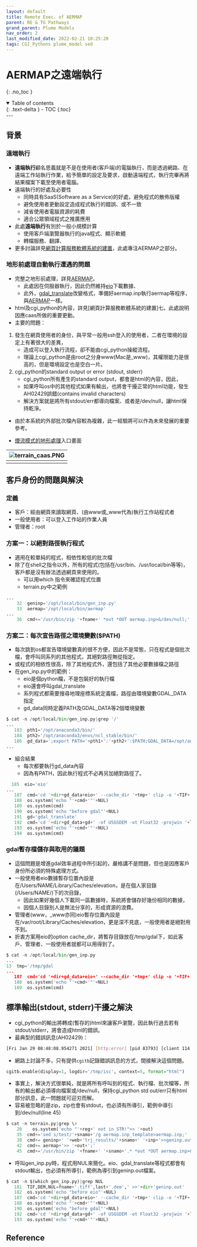 ```yaml
---
layout: default
title: Remote Exec. of AERMAP
parent: RE & TG Pathways
grand_parent: Plume Models
nav_order: 2
last_modified_date: 2022-02-21 10:25:20
tags: CGI_Pythons plume_model sed
---
```

# AERMAP之遠端執行
{: .no_toc }

<details open markdown="block">
  <summary>
    Table of contents
  </summary>
  {: .text-delta }
- TOC
{:toc}
</details>
---

## 背景
### 遠端執行
- **遠端執行**顧名思義就是不是在使用者(客戶端)的電腦執行，而是透過網路、在遠端工作站執行作業，給予簡單的設定及要求，啟動遠端程式，執行完畢再將結果檔案下載至使用者電腦。
- 遠端執行的好處及必要性
  - 同時具有SaaS(Software as a Service)的好處，避免程式的散佈版權
  - 避免使用者更動設定造成程式執行的錯誤、或不一致
  - 減省使用者電腦資源的耗費
  - 適合公眾領域程式之推廣應用
- 此處**遠端執行**有別於一般小規模計算
  - 使用客戶端瀏覽器執行的java程式、顯示軟體
  - 轉檔服務、翻譯、
- 更多討論詳見[網頁計算服務軟體系統的建置](https://www.evernote.com/shard/s125/sh/cbdd416f-d96e-54c0-819e-eb022ebd452d/ea45d6252fe57992d284ac8109f2f035)，此處專注AERMAP之部分。

### 地形前處理自動執行遭遇的問題
- 完整之地形前處理，詳見[AERMAP](https://sinotec2.github.io/Focus-on-Air-Quality/PlumeModels/REnTG_pathways/gen_inp/)。
  - 此處因在伺服器執行，因此仍然維持[eio](https://pypi.org/project/elevation/)下載數據、
  - 此外，[gdal_translate](https://gdal.org/programs/gdal_translate.html)改變格式，準備好aermap.inp執行aermap等程序，與[AERMAP](https://sinotec2.github.io/https://sinotec2.github.io/Focus-on-Air-Quality/PlumeModels/REnTG_pathways/gen_inp/)一樣。
- html及cgi_python的內容，詳見[網頁計算服務軟體系統的建置]七。此處說明因應caas所做的重要更動。
- 主要的問題：
1. 發生在網頁使用者的身份，與平常一般用ssh登入的使用者，二者在環境的設定上有著很大的差異，
	- 造成可以登入執行流程，卻不能由cgi_python操縱流程。
	- 理論上cgi_python是由root之分身www(Mac是_www)，其權限能力是很高的，但是環境設定也是空白一片。
2. cgi_python的standard output or error (stdout, stderr)
	- cgi_python所有產生的standard output，都會是html的內容，因此，
	- 如果呼叫os中的其他程式如果有輸出，也將會干擾正常的html功能，發生AH02429誤錯(contains invalid characters)
	- 解決方案就是將所有stdout/err都導向檔案、或者是/dev/null，讓html保持乾淨。
- 由於本系統的外部批次檔內容較為複雜，此一經驗將可以作為未來發展的重要參考。

- [煙流模式的地形處理](http://125.229.149.182/terrain.html)入口畫面

| ![terrain_caas.PNG](https://sinotec2.github.io/Focus-on-Air-Quality/assets/images/terrain_caas.PNG)|
|:--:|
| <b></b>|


## 客戶身份的問題與解決
### 定義
- 客戶：經由網頁來讀取網頁、(由www或_www代為)執行工作站程式者
- 一般使用者：可以登入工作站的作業人員
- 管理者：root

### 方案一：以絕對路徑執行程式
- 適用在較單純的程式，相依性較低的批次檔
- 除了在shell之指令以外，所有的程式(包括在/usr/bin、/usr/local/bin等等)，客戶都是沒有辦法透過網頁來使用的。
	- 可以用which 指令來確認程式位置
	- terrain.py中之範例
	  
```python
...
    32  geninp='/opt/local/bin/gen_inp.py' 
    33  aermap='/opt/local/bin/aermap'
...
    36  cmd+='/usr/bin/zip '+fname+' *out *OUT aermap.inp>&/dev/null;'
```

### 方案二：每次宣告路徑之環境變數($PATH)
- 每次跳到os都宣告環境變數真的很不方便，因此不是常態，只在程式是個批次檔，會呼叫同系列的其他程式，其絕對路徑無從指定。
- 或程式的相依性很高，除了其他程式外，還包括了其他必要數據檔之路徑
- 在gen_inp.py中的範例：
  - eio是個python檔，不是包裝好的執行檔
  - eio還會呼叫gdal_translate
  - 系列程式都需要搜尋地理座標系統定義檔，路徑由環境變數GDAL_DATA指定
  - gd_data同時定義PATH及GDAL_DATA等2個環境變數

```python
$ cat -n /opt/local/bin/gen_inp.py|grep '/'
...
   183  pth1='/opt/anaconda3/bin/' 
   184  pth2='/opt/anaconda3/envs/ncl_stable/bin/' 
   186  gd_data=';export PATH='+pth1+':'+pth2+':$PATH;GDAL_DATA=/opt/anaconda3/envs/py37/share/gdal '
...
```
- 組合結果
  - 每次都要執行gd_data內容
  - 因為有PATH，因此執行程式不必再另加絕對路徑了。

```python
  185  eio='eio'
...
   187  cmd='cd '+dir+gd_data+eio+' --cache_dir '+tmp+' clip -o '+TIF+' --bounds '+smin+NUL 
   188  os.system('echo "'+cmd+'"'+NUL) 
   189  os.system(cmd) 
   190  os.system('echo "before gdal"'+NUL) 
   191  gd='gdal_translate' 
   192  cmd='cd '+dir+gd_data+gd+' -of USGSDEM -ot Float32 -projwin '+llNE+' '+TIF+' '+DEM+NUL 
   193  os.system('echo "'+cmd+'"'+NUL) 
   194  os.system(cmd)
```
### gdal暫存檔儲存與取用的議題
- 這個問題是增進gdal效率過程中所引起的，嚴格講不是問題，但也是因應客戶身份所必須的特殊處理方式。
- 一般使用者eio數據暫存位置內設是在/Users/NAME/Library/Caches/elevation，是在個人家目錄(/Users/NAME/)下的次目錄，
  - 因此如果好幾個人下載同一區數據時，系統將會儲存好幾份相同的數據，
  - 因個人目錄別人是無法分享的，形成資源的浪費。
- 管理者(www，_www亦同)eio暫存位置內設是在/var/root/Library/Caches/elevation，更是深不見底，一般使用者是絕對用不到。
- 折衷方案用eio的option cache_dir，將暫存目錄放在/tmp/gdal下，如此客戶、管理者、一般使用者就都可以用得到了。

```python
$ cat -n /opt/local/bin/gen_inp.py
...
13  tmp='/tmp/gdal
...
   187  cmd='cd '+dir+gd_data+eio+' --cache_dir '+tmp+' clip -o '+TIF+' --bounds '+smin+NUL 
   188  os.system('echo "'+cmd+'"'+NUL) 
   189  os.system(cmd)
```

## 標準輸出(stdout, stderr)干擾之解決
- cgi_python的輸出將轉成(暫存的)html來讓客戶瀏覽，因此執行過去若有stdout/stderr，將會造成html的錯誤。
- 最典型的錯誤訊息(AH02429)：

```bash
[Fri Jan 29 08:48:08.954271 2021] [http:error] [pid 83793] [client 114.45.83.32:46685] AH02429: Response header name '  adding' contains invalid characters, aborting request
```
- 網路上討論不多，只有提供`cgitb`記錄錯誤訊息的方式，間接解決這個問題。

```python
cgitb.enable(display=1, logdir='/tmp/isc', context=5, format="html")
```
- 事實上，解決方式很單純，就是將所有呼叫到的程式、執行檔、批次檔等，所有的輸出都必須導向檔案或/dev/null，保持cgi_python std out/err只有html部分訊息，此一問題就可迎刃而解。
- 容易被忽略的是zip，zip也會有stdout，也必須有所導引，範例中導引到/dev/null(line 45)

```python
$ cat -n terrain.py|grep \>
    20    os.system('echo "'+reg+' not in STR!">> '+out) 
    35  cmd+='sed s/test/'+snamo+'/g aermap.inp_template>aermap.inp;' 
    38  cmd+= geninp+' '+web+'trj_results/'+snamo+' '+inp+'>>geninp.out;' 
    42  cmd+= aermap+'>> '+out+';' 
    45  cmd+='/usr/bin/zip '+fname+' '+snamo+'.* *out *OUT aermap.inp>&/dev/null;'
```
- 呼叫gen_inp.py時，程式用NUL來簡化。eio、gdal_translate等程式都會有stdout輸出，也必須有所導引，範例為導引到geninp.out檔案。

```python
$ cat -n $(which gen_inp.py)|grep NUL
   181  TIF,DEM,NUL=fname+'.tiff',last+'.dem',' >>'+dir+'geninp.out' 
   182  os.system('echo "before eio"'+NUL) 
   187  cmd='cd '+dir+gd_data+eio+' --cache_dir '+tmp+' clip -o '+TIF+' --bounds '+smin+NUL 
   188  os.system('echo "'+cmd+'"'+NUL) 
   190  os.system('echo "before gdal"'+NUL) 
   192  cmd='cd '+dir+gd_data+gd+' -of USGSDEM -ot Float32 -projwin '+llNE+' '+TIF+' '+DEM+NUL 
   193  os.system('echo "'+cmd+'"'+NUL)
```

## Reference